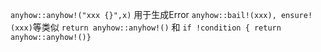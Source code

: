 `anyhow::anyhow!("xxx {}",x)` 用于生成Error
`anyhow::bail!(xxx), ensure!(xxx)`等类似 `return anyhow::anyhow!()` 和 `if !condition { return anyhow::anyhow!()}`